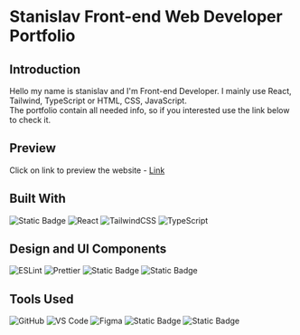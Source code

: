 # Stanislav Front-end Web Developer Portfolio

## Introduction

Hello my name is stanislav and I'm Front-end Developer. I mainly use React, Tailwind, TypeScript or HTML, CSS, JavaScript. <br>
The portfolio contain all needed info, so if you interested use the link below to check it.

## Preview 

Click on link to preview the website - <a href="https://stanislavportfolio.netlify.app" target="blank">Link</a>

## Built With

![Static Badge](https://img.shields.io/badge/NextJS-black?style=for-the-badge&logo=Next.js)
![React](https://img.shields.io/badge/React-61DAFB?style=for-the-badge&logo=react&logoColor=white)
![TailwindCSS](https://img.shields.io/badge/TailwindCSS-38B2AC?style=for-the-badge&logo=tailwind-css&logoColor=white)
![TypeScript](https://img.shields.io/badge/TypeScript-007ACC?style=for-the-badge&logo=typescript&logoColor=white)

## Design and UI Components

![ESLint](https://img.shields.io/badge/ESLint-4B32C3?style=for-the-badge&logo=eslint&logoColor=white)
![Prettier](https://img.shields.io/badge/Prettier-F7B93E?style=for-the-badge&logo=prettier&logoColor=black)
![Static Badge](https://img.shields.io/badge/Aceternity%20UI-black?style=for-the-badge)
![Static Badge](https://img.shields.io/badge/Font%20Awesome%20Icons-red?style=for-the-badge&logo=Font%20Awesome)

## Tools Used

![GitHub](https://img.shields.io/badge/GitHub-181717?style=for-the-badge&logo=github&logoColor=white)
![VS Code](https://img.shields.io/badge/VS%20Code-007ACC?style=for-the-badge&logo=visual-studio-code&logoColor=white)
![Figma](https://img.shields.io/badge/Figma-F24E1E?style=for-the-badge&logo=figma&logoColor=white)
![Static Badge](https://img.shields.io/badge/Sentry-purple?style=for-the-badge&logo=Sentry)
![Static Badge](https://img.shields.io/badge/Netlify-white?style=for-the-badge&logo=Netlify&logoColor=black)
